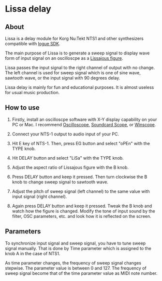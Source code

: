 # Lissa delay

## About
Lissa is a delay module for Korg Nu:Tekt NTS1 and other synthesizers compatible with [logue SDK](https://github.com/korginc/logue-sdk).

The main purpose of Lissa is to generate a sweep signal to display wave form of input signal on an oscilloscpe as a [Lissajous figure](https://en.wikipedia.org/wiki/Lissajous_curve).

Lissa passes the input signal to the right channel of output with no change. The left channel is used for sweep signal which is one of sine wave, sawtooth wave, or the input signal with 90 degrees delay.

Lissa delay is mainly for fun and educational purposes. It is almost useless for usual music production.

## How to use

1. Firstly, install an oscilloscpe software with X-Y display capability on your PC or Mac. I recommend [Oscilloscope](https://asdfg.me/osci/), [Soundcard Scope](https://www.zeitnitz.eu/scope_en), or [Winscope](http://www.zen22142.zen.co.uk/Prac/winscope.htm).

1. Connect your NTS-1 output to audio input of your PC.

1. Hit E key of NTS-1. Then, press EG button and select "oPEn" with the TYPE knob.

1. Hit DELAY button and select "LiSa" with the TYPE knob.

1. Adjust the aspect ratio of Lissajous figure with the B knob.

1. Press DELAY button and keep it pressed. Then turn clockwise the B knob to change sweep signal to sawtooth wave.

1. Adjust the pitch of sweep signal (left channel) to the same value with input signal (right channel).

1. Again press DELAY button and keep it pressed. Tweak the B knob and watch how the figure is changed. Modify the tone of input sound by the filter, OSC parameters, etc. and look how it is reflected on the screen.

## Parameters

To synchronize input signal and sweep signal, you have to tune sweep signal manually. That is done by Time parameter which is assigned to the knob A in the case of NTS1.

As time parameter changes, the frequency of sweep signal changes stepwise. The parameter value is between 0 and 127. The frequency of sweep signal become that of the time parameter value as MIDI note number.
